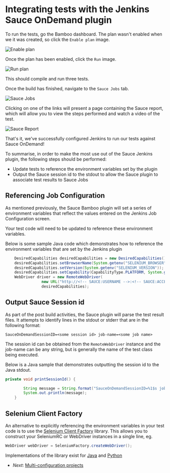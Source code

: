 Integrating tests with the Jenkins Sauce OnDemand plugin
=============

To run the tests, go the Bamboo dashboard. The plan wasn't enabled when we it was created, so click the `Enable plan` image.

![Enable plan](##enable-plan.png##)

Once the plan has been enabled, click the `Run` image.

![Run plan](##run-plan.png##)

This should compile and run three tests.

Once the build has finished, navigate to the `Sauce Jobs` tab.

![Sauce Jobs](##sauce-jobs-tab.png##)

Clicking on one of the links will present a page containing the Sauce report, which will allow you to view the steps performed and watch a video of the test.

![Sauce Report](##sauce-report.png##)

That's it, we've successfully configured Jenkins to run our tests against Sauce OnDemand!

To summarise, in order to make the most use out of the Sauce Jenkins plugin, the following steps should be performed:

* Update tests to reference the environment variables set by the plugin
* Output the Sauce session id to the stdout to allow the Sauce plugin to associate test results to Sauce Jobs

Referencing Job Configuration
---

As mentioned previously, the Sauce Bamboo plugin will set a series of environment variables that reflect the values entered on the Jenkins Job Configuration screen.

Your test code will need to be updated to reference these environment variables.

Below is some sample Java code which demonstrates how to reference the environment variables that are set by the Jenkins plugin

<!-- SAUCE:LOGIN -->
```java
	DesiredCapabilities desiredCapabilities = new DesiredCapabilities();
	desiredCapabilities.setBrowserName(System.getenv("SELENIUM_BROWSER"));
	desiredCapabilities.setVersion(System.getenv("SELENIUM_VERSION"));
	desiredCapabilities.setCapability(CapabilityType.PLATFORM, System.getenv("SELENIUM_PLATFORM"));
	WebDriver driver = new RemoteWebDriver(
				new URL("http://<!-- SAUCE:USERNAME -->:<!-- SAUCE:ACCESS_KEY -->@ondemand.saucelabs.com:80/wd/hub"),
                desiredCapabilities);

```

Output Sauce Session id
---

As part of the post build activities, the Sauce plugin will parse the test result files. It attempts to identify lines in the stdout or stderr that are in the following format:

	SauceOnDemandSessionID=<some session id> job-name=<some job name>

The session id can be obtained from the `RemoteWebDriver` instance and the job-name can be any string, but is generally the name of the test class being executed.

Below is a Java sample that demonstrates outputting the session id to the Java stdout.

```java
private void printSessionId() {

        String message = String.format("SauceOnDemandSessionID=%1$s job-name=%2$s", (((RemoveWebDriver) driver).getSessionId()).toString(), "some job name");
        System.out.println(message);
    }
```

Selenium Client Factory
---
An alternative to explicitly referencing the environment variables in your test code is to use the [Selenium Client Factory]() library.  This allows you to construct your SeleniumRC or WebDriver instances in a single line, eg.

```java
WebDriver webDriver = SeleniumFactory.createWebDriver();
```

Implementations of the library exist for [Java](https://github.com/infradna/selenium-client-factory) and [Python](http://sauceio.com/index.php/2012/01/selenium-client-factory-for-python/)

* _Next_: [Multi-configuration projects](##05-Multi-configuration.md##)
